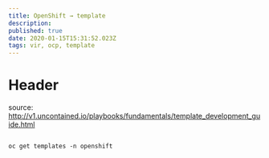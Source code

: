 ```yaml
---
title: OpenShift → template
description: 
published: true
date: 2020-01-15T15:31:52.023Z
tags: vir, ocp, template
---
```


# Header
source: http://v1.uncontained.io/playbooks/fundamentals/template_development_guide.html

```

oc get templates -n openshift



```




